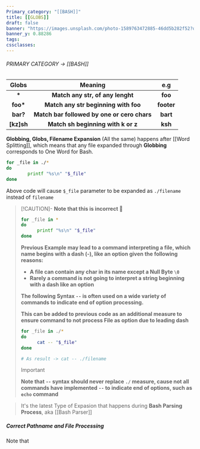```yaml
---
Primary_category: "[[BASH]]"
title: [[GLOBS]]
draft: false
banner: "https://images.unsplash.com/photo-1589763472885-46dd5b282f52?q=80&w=1748&auto=format&fit=crop&ixlib=rb-4.0.3&ixid=M3wxMjA3fDB8MHxwaG90by1wYWdlfHx8fGVufDB8fHx8fA%3D%3D"
banner_y: 0.88286
tags: 
cssclasses:
---
```


###### PRIMARY CATEGORY → [[BASH]]

| **Globs** | **Meaning** | **e.g** |
| :---: | :---: | :---: | 
| **\*** | **Match any str, of any lenght** | **foo** |
| **foo\*** | **Match any str beginning with foo** | **footer** |
| **bar?** | **Match bar followed by one or cero chars** | **bart** |
| **[kz]sh** | **Match sh beginning with k or z** | **ksh** |

**Globbing, Globs, Filename Expansion** (All the same) happens after [[Word Splitting]], which means that any file expanded through **Globbing** corresponds to One Word for Bash.

```bash
for _file in ./*
do
        printf "%s\n" "$_file"
done
```

Above code will cause `$_file` parameter to be expanded as `./filename`  instead of `filename` 

>[!CAUTION]-
> **Note that this is incorrect 🔴**
> ```bash
> for _file in *
> do
>       printf "%s\n" "$_file"
> done
> ```
> **Previous Example may lead to a command interpreting a file, which name begins with a dash (-), like an option given the following reasons:**
> - **A file can contain any char in its name except a Null Byte `\0`**
> - **Rarely a command is not going to interpret a string beginning with a dash like an option**
>
> **The following Syntax `--`  is often used on a wide variety of commands to indicate end of option processing.**
> 
>**This can be added to previous code as an additional measure to ensure command to not process File as option due to leading dash**
> ```bash
> for _file in ./*
> do
>       cat -- "$_file"
> done
>
> # As result -> cat -- ./filename
> ```
> >[!IMPORTANT]
> > **Note that `--` syntax should never replace `./` measure, cause not all commands have implemented `--` to indicate end of options, such as `echo` command**

> It's the latest Type of Expasion that happens during **Bash Parsing Process**, aka [[Bash Parser]]

##### Correct Pathname and File Processing

Note that 